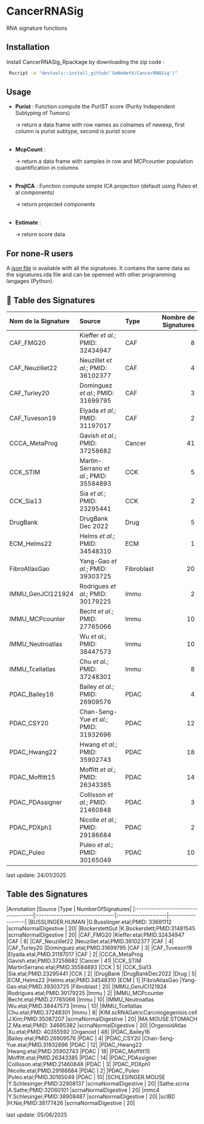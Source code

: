 # CancerRNASig
RNA signature functions

## Installation

Install CancerRNASig_Rpackage by downloading the zip code : 

```bash
 Rscript -e "devtools::install_github('GeNeHetX/CancerRNASig')"
```

## Usage

 * **Purist** : Function compute the PurIST score (Purity Independent Subtyping of Tumors)
 
    → return a data frame with row names as colnames of newexp, first column is purist subtype, second is purist score
<br></br>

 * **McpCount** : 

     → return a data frame with samples in row and MCPcounter population quantification in columns
 <br></br>    

 * **ProjICA** : Function compute simple ICA projection (default using Puleo et al components)

     → return projected components
 <br></br>    

 * **Estimate** : 
 
     → return score data

## For none-R users
A [json file](https://github.com/GeNeHetX/CancerRNASig/blob/main/data-raw/geneSetSignatures.json) is available with all the signatures. It contains the same data as the signatures.rda file and can be openned with other programming langages (Python).

## 🧬 Table des Signatures

| Nom de la Signature | Source                          | Type         | Nombre de Signatures |
|:--------------------|:--------------------------------|:-------------|----------------------:|
| CAF_FMG20           | Kieffer *et al.*; PMID: 32434947 | CAF          |                     8 |
| CAF_Neuzillet22     | Neuzillet *et al.*; PMID: 36102377 | CAF        |                     4 |
| CAF_Turley20        | Dominguez *et al.*; PMID: 31699795 | CAF        |                     3 |
| CAF_Tuveson19       | Elyada *et al.*; PMID: 31197017   | CAF        |                     2 |
| CCCA_MetaProg       | Gavish *et al.*; PMID: 37258682   | Cancer     |                    41 |
| CCK_STIM            | Martin-Serrano *et al.*; PMID: 35584893 | CCK    |                     5 |
| CCK_Sia13           | Sia *et al.*; PMID: 23295441      | CCK        |                     2 |
| DrugBank            | DrugBank Dec 2022                 | Drug       |                     5 |
| ECM_Helms22         | Helms *et al.*; PMID: 34548310    | ECM        |                     1 |
| FibroAtlasGao       | Yang-Gao *et al.*; PMID: 39303725 | Fibroblast |                    20 |
| IMMU_GenJCI121924   | Rodrigues *et al.*; PMID: 30179225 | Immu       |                     2 |
| IMMU_MCPcounter     | Becht *et al.*; PMID: 27765066    | Immu       |                    10 |
| IMMU_Neutroatlas    | Wu *et al.*; PMID: 38447573       | Immu       |                    10 |
| IMMU_Tcellatlas     | Chu *et al.*; PMID: 37248301      | Immu       |                     8 |
| PDAC_Bailey16       | Bailey *et al.*; PMID: 26909576   | PDAC       |                     4 |
| PDAC_CSY20          | Chan-Seng-Yue *et al.*; PMID: 31932696 | PDAC   |                    12 |
| PDAC_Hwang22        | Hwang *et al.*; PMID: 35902743    | PDAC       |                    18 |
| PDAC_Moffitt15      | Moffitt *et al.*; PMID: 26343385  | PDAC       |                    14 |
| PDAC_PDAssigner     | Collisson *et al.*; PMID: 21460848 | PDAC      |                     3 |
| PDAC_PDXph1         | Nicolle *et al.*; PMID: 29186684  | PDAC       |                     2 |
| PDAC_Puleo          | Puleo *et al.*; PMID: 30165049    | PDAC       |                    10 |

last update: 24/01/2025

## Table des Signatures
|Annotation                           |Source                           |Type                 | NumberOfSignatures| |:------------------------------------|:--------------------------------|:--------------------|------------------:| |BUSSLINGER.HUMAN                     |G.Busslinger.etal;PMID: 33691112 |scrnaNormalDigestive |                 20| |BockerstettGut                       |K.Bockerstett;PMID:31481545      |scrnaNormalDigestive |                 20| |CAF_FMG20                            |Kieffer.etal;PMID.32434947       |CAF                  |                  8| |CAF_Neuzillet22                      |Neuzillet.etal;PMID.36102377     |CAF                  |                  4| |CAF_Turley20                         |Dominguez.etal;PMID.31699795     |CAF                  |                  3| |CAF_Tuveson19                        |Elyada.etal;PMID.31197017        |CAF                  |                  2| |CCCA_MetaProg                        |Gavish.etal;PMID.37258682        |Cancer               |                 41| |CCK_STIM                             |MartinSerrano.etal;PMID.35584893 |CCK                  |                  5| |CCK_Sia13                            |Sia.etal;PMID.23295441           |CCK                  |                  2| |DrugBank                             |DrugBankDec2022                  |Drug                 |                  5| |ECM_Helms22                          |Helms.etal;PMID.34548310         |ECM                  |                  1| |FibroAtlasGao                        |Yang-Gao.etal;PMID.39303725      |Fibroblast           |                 20| |IMMU_GenJCI121924                    |Rodrigues.etal;PMID.30179225     |Immu                 |                  2| |IMMU_MCPcounter                      |Becht.etal;PMID.27765066         |Immu                 |                 10| |IMMU_Neutroatlas                     |Wu.etal;PMID.38447573            |Immu                 |                 10| |IMMU_Tcellatlas                      |Chu.etal;PMID.37248301           |Immu                 |                  8| |KIM.scRNAGatricCarcniogegenisis.cell |J.Kim;PMID:35087207              |scrnaNormalDigestive |                 20| |MA.MOUSE.STOMACH                     |Z.Ma.etal;PMID: 34695382         |scrnaNormalDigestive |                 20| |OrganoidAtlas                        |Xu.etal;PMID: 40355592           |Organoid             |                 48| |PDAC_Bailey16                        |Bailey.etal;PMID.26909576        |PDAC                 |                  4| |PDAC_CSY20                           |Chan-Seng-Yue.etal;PMID.31932696 |PDAC                 |                 12| |PDAC_Hwang22                         |Hwang.etal;PMID.35902743         |PDAC                 |                 18| |PDAC_Moffitt15                       |Moffitt.etal;PMID.26343385       |PDAC                 |                 14| |PDAC_PDAssigner                      |Collisson.etal;PMID.21460848     |PDAC                 |                  3| |PDAC_PDXph1                          |Nicolle.etal;PMID.29186684       |PDAC                 |                  2| |PDAC_Puleo                           |Puleo.etal;PMID.30165049         |PDAC                 |                 10| |SCHLESINGER.MOUSE                    |Y.Schlesinger;PMID:32908137      |scrnaNormalDigestive |                 20| |Sathe.scrna                          |A.Sathe;PMID:32060101            |scrnaNormalDigestive |                 20| |mmc4                                 |Y.Schlesinger;PMID:38908487      |scrnaNormalDigestive |                 20| |scIBD                                |H.Nie;PMID:38177426              |scrnaNormalDigestive |                 20|

last update: 05/06/2025
